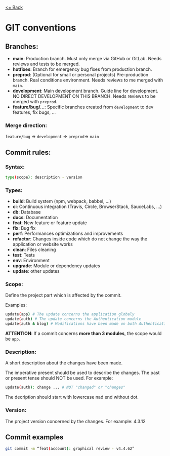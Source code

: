 [<= Back](README.md)

# GIT conventions

## Branches:
* **main**: Production branch. Must only merge via GitHub or GitLab. Needs reviews and tests to be merged.
* **hotfixes**: Branch for emergency bug fixes from production branch.
* **preprod**: (Optional for small or personal projects) Pre-production branch. Real conditions environment. Needs reviews to me merged with `main`.
* **development**: Main development branch. Guide line for development. NO DIRECT DEVELOPMENT ON THIS BRANCH. Needs reviews to be merged with `preprod`.
* **feature/bug/…**: Specific branches created from `development` to dev features, fix bugs, ...

### Merge direction:
`feature/bug` => `development` => `preprod`=> `main`

## Commit rules:

### Syntax:
```bash
type(scope): description - version
```
### Types: 
* **build**: Build system (npm, webpack, babbel, …)
* **ci**: Continuous integration (Travis, Circle, BrowserStack, SauceLabs, ...)
* **db**: Database
* **docs**: Documentation
* **feat**: New feature or feature update
* **fix**: Bug fix
* **perf**: Performances optimizations and improvements
* **refactor**: Changes inside code which do not change the way the application or website works
* **clean**: Files cleaning
* **test**: Tests
* **env**: Environment
* **upgrade**: Module or dependency updates
* **update**: other updates

### Scope:

Define the project part which is affected by the commit.

Examples:
```bash
update(app) # The update concerns the application globaly
update(auth) # The update concerns the Authentication module
update(auth & blog) # Modifications have been made on both Authentication and Blog modules
```
**ATTENTION**: If a commit concerns **more than 3 modules**, the scope would be `app`.

### Description:

A short description about the changes have been made.

The imperative present should be used to describe the changes. The past or present tense should NOT be used. For example:
```bash
update(auth): change ... # NOT "changed" or "changes"
```
The decription should start with lowercase nad end without dot.

### Version:

The project version concerned by the changes. For example: 4.3.12

## Commit examples

```bash
git commit -m “feat(account): graphical review - v4.4.62”
```
